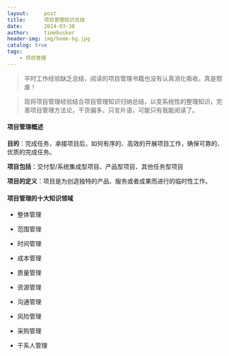 ```yaml
---
layout:     post
title:      项目管理知识总结
date:       2024-03-30
author:     timebusker
header-img: img/home-bg.jpg
catalog: true
tags:
    - 项目管理
---  
```


> 平时工作经验缺乏总结，阅读的项目管理书籍也没有认真消化吸收，真是颓废！

> 现将项目管理经验结合项目管理知识归纳总结，以变系统性的整理知识，完善项目管理方法论，干货偏多，只言片语，可能只有我能阅读了。

#### 项目管理概述

**目的**：完成任务，承接项目后，如何有序的、高效的开展项目工作，确保可靠的、优质的完成任务。
	
**项目包括**：交付型/系统集成型项目、产品型项目、其他任务型项目

**项目的定义**：项目是为创造独特的产品、服务或者成果而进行的临时性工作。

#### 项目管理的十大知识领域

+ 整体管理
	
+ 范围管理
	
+ 时间管理
	
+ 成本管理
	
+ 质量管理
	
+ 资源管理
	
+ 沟通管理
	
+ 风险管理
	
+ 采购管理
	
+ 干系人管理
	

    